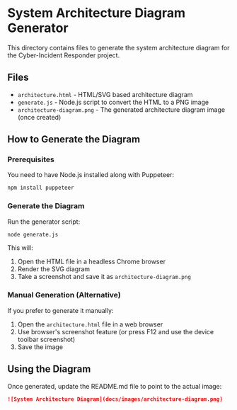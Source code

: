 # System Architecture Diagram Generator

This directory contains files to generate the system architecture diagram for the Cyber-Incident Responder project.

## Files

- `architecture.html` - HTML/SVG based architecture diagram
- `generate.js` - Node.js script to convert the HTML to a PNG image
- `architecture-diagram.png` - The generated architecture diagram image (once created)

## How to Generate the Diagram

### Prerequisites

You need to have Node.js installed along with Puppeteer:

```bash
npm install puppeteer
```

### Generate the Diagram

Run the generator script:

```bash
node generate.js
```

This will:
1. Open the HTML file in a headless Chrome browser
2. Render the SVG diagram
3. Take a screenshot and save it as `architecture-diagram.png`

### Manual Generation (Alternative)

If you prefer to generate it manually:

1. Open the `architecture.html` file in a web browser
2. Use browser's screenshot feature (or press F12 and use the device toolbar screenshot)
3. Save the image

## Using the Diagram

Once generated, update the README.md file to point to the actual image:

```markdown
![System Architecture Diagram](docs/images/architecture-diagram.png)
``` 